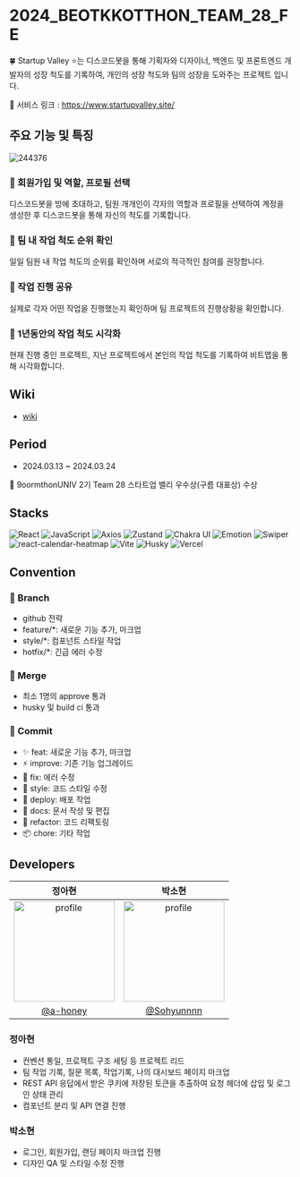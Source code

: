 # 2024_BEOTKKOTTHON_TEAM_28_FE

🍀 Startup Valley ⭐는 디스코드봇을 통해 기획자와 디자이너, 백엔드 및 프론트엔드 개발자의 성장 척도를 기록하여, 개인의 성장 척도와 팀의 성장을 도와주는 프로젝트 입니다.

🔗 서비스 링크 : https://www.startupvalley.site/

## 주요 기능 및 특징

![244376](https://github.com/goormthon-Univ/2024_BEOTKKOTTHON_TEAM_28_FE/assets/75254185/f1c46c80-636c-4b09-b565-fa768eb5b727)

### 🩷 회원가입 및 역할, 프로필 선택

디스코드봇을 방에 초대하고, 팀원 개개인이 각자의 역할과 프로필을 선택하여 계정을 생성한 후 디스코드봇을 통해 자신의 척도를 기록합니다.

### 💚 팀 내 작업 척도 순위 확인

일일 팀원 내 작업 척도의 순위를 확인하며 서로의 적극적인 참여를 권장합니다.

### 💛 작업 진행 공유

실제로 각자 어떤 작업을 진행했는지 확인하며 팀 프로젝트의 진행상황을 확인합니다.

### 💜 1년동안의 작업 척도 시각화

현재 진행 중인 프로젝트, 지난 프로젝트에서 본인의 작업 척도를 기록하여 비트맵을 통해 시각화합니다.

## Wiki

- [wiki](https://github.com/goormthon-Univ/2024_BEOTKKOTTHON_TEAM_28_FE/wiki)

## Period

- 2024.03.13 ~ 2024.03.24

🌸 9oormthonUNIV 2기 Team 28 스타트업 밸리 우수상(구름 대표상) 수상

## Stacks

![React](https://img.shields.io/badge/React-61DAFB?style=for-the-badge&logo=react&logoColor=ffffff)
![JavaScript](https://img.shields.io/badge/-JavaScript-F7DF1E?style=for-the-badge&logo=javascript&logoColor=black)
![Axios](https://img.shields.io/badge/Axios-007ACC?style=for-the-badge&logo=axios&logoColor=ffffff)
![Zustand](https://img.shields.io/badge/Zustand-FFD43B?style=for-the-badge&logo=react&logoColor=ffffff)
![Chakra UI](https://img.shields.io/badge/Chakra%20UI-319795?style=for-the-badge&logo=chakra-ui&logoColor=ffffff)
![Emotion](https://img.shields.io/badge/Emotion-DB7093?style=for-the-badge&logo=emotion&logoColor=ffffff)
![Swiper](https://img.shields.io/badge/Swiper-6332F6?style=for-the-badge&logo=swiper&logoColor=ffffff)
![react-calendar-heatmap](https://img.shields.io/badge/react--calendar--heatmap-2A2D2E?style=for-the-badge&logo=react&logoColor=ffffff)
![Vite](https://img.shields.io/badge/Vite-646CFF?style=for-the-badge&logo=vite&logoColor=ffffff)
![Husky](https://img.shields.io/badge/Husky-4E8EE9?style=for-the-badge&logo=husky&logoColor=ffffff)
![Vercel](https://img.shields.io/badge/Vercel-000000?style=for-the-badge&logo=vercel&logoColor=ffffff)

## Convention

### 📢 Branch

- github 전략
- feature/\*: 새로운 기능 추가, 마크업
- style/\*: 컴포넌트 스타일 작업
- hotfix/\*: 긴급 에러 수정

### 🌸 Merge

- 최소 1명의 approve 통과
- husky 및 build ci 통과

### 🌈 Commit

- ✨ feat: 새로운 기능 추가, 마크업
- ⚡️ improve: 기존 기능 업그레이드
- 🐛 fix: 에러 수정
- 💄 style: 코드 스타일 수정
- 🚀 deploy: 배포 작업
- 📝 docs: 문서 작성 및 편집
- 🔨 refactor: 코드 리팩토링
- 📦 chore: 기타 작업

## Developers

|                                              정아현                                              |                                               박소현                                               |
| :----------------------------------------------------------------------------------------------: | :------------------------------------------------------------------------------------------------: |
| <img src="https://avatars.githubusercontent.com/a-honey" alt="profile" width="180" height="180"> | <img src="https://avatars.githubusercontent.com/Sohyunnnn" alt="profile" width="180" height="180"> |
|                              [@a-honey](https://github.com/a-honey)                              |                             [@Sohyunnnn](https://github.com/Sohyunnnn)                             |

### 정아현

- 컨벤션 통일, 프로젝트 구조 세팅 등 프로젝트 리드
- 팀 작업 기록, 질문 목록, 작업기록, 나의 대시보드 페이지 마크업
- REST API 응답에서 받은 쿠키에 저장된 토큰을 추출하여 요청 헤더에 삽입 및 로그인 상태 관리
- 컴포넌트 분리 및 API 연결 진행

### 박소현

- 로그인, 회원가입, 랜딩 페이지 마크업 진행
- 디자인 QA 및 스타일 수정 진행
